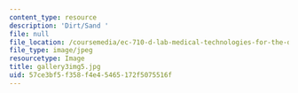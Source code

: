 ```yaml
---
content_type: resource
description: 'Dirt/Sand '
file: null
file_location: /coursemedia/ec-710-d-lab-medical-technologies-for-the-developing-world-spring-2010/57ce3bf5f358f4e45465172f5075516f_gallery3img5.jpg
file_type: image/jpeg
resourcetype: Image
title: gallery3img5.jpg
uid: 57ce3bf5-f358-f4e4-5465-172f5075516f
---
```


